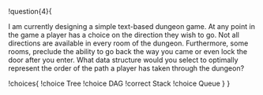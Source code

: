 !question{4}{

I am currently designing a simple text-based dungeon game. At any point in the game a player has a choice on the direction they wish to go. Not all directions are available in every room of the dungeon. Furthermore, some rooms, preclude the ability to go back the way you came or even lock the door after you enter. What data structure would you select to optimally represent the order of the path a player has taken through the dungeon?

!choices{
 !choice Tree
 !choice DAG
 !correct Stack
 !choice Queue
}
}
